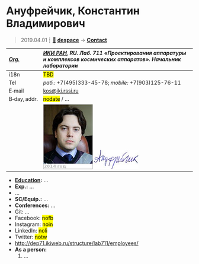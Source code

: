 # Ануфрейчик, Константин Владимирович
> 2019.04.01 ┊ **[🚀](../index/index.md) [despace](index.md)** → **[Contact](contact.md)**

|*[Org.](contact.md)*|*[ИКИ РАН](zz_iki_ras.md), RU. Лаб. 711 «Проектирования аппаратуры и комплексов космических аппаратов». Начальник лаборатории*|
|:--|:--|
|i18n| <mark>TBD</mark> |
|Tel|*раб.:* +7(495)333-45-78; *mobile:* +7(903)125-76-11 |
|E‑mail| <kos@iki.rssi.ru> |
|B‑day, addr.| <mark>nodate</mark> / … |
|| ![](f/contact/a/anufreichik_001_photo.jpg) [![](f/contact/a/anufreichik_001_sign_thumb.jpg)](f/contact/a/anufreichik_001_sign.png) |

   - **[Education](edu.md):** …
   - **Exp.:** …
   - …
   - **SC/Equip.:** …
   - **Conferences:** …
   - Git: …
   - Facebook: <mark>nofb</mark>
   - Instagram: <mark>noin</mark>
   - LinkedIn: <mark>noli</mark>
   - Twitter: <mark>notw</mark>
   - <http://dep71.ikiweb.ru/structure/lab711/employees/>
   - **As a person:**
      1. …
